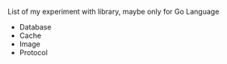 List of my experiment with library, maybe only for Go Language

- Database
- Cache
- Image
- Protocol